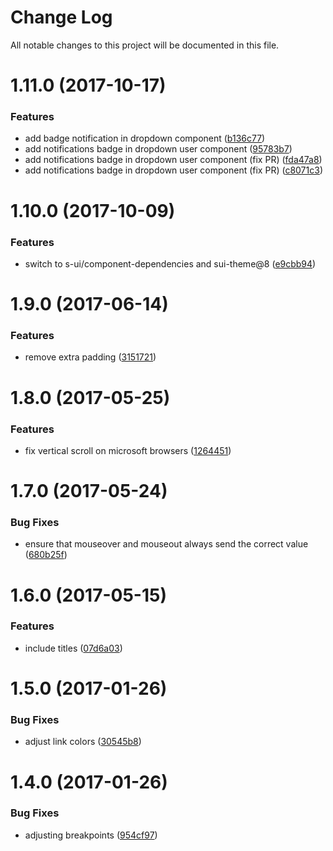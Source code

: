 # Change Log

All notable changes to this project will be documented in this file.

<a name="1.11.0"></a>
# 1.11.0 (2017-10-17)


### Features

* add badge notification in dropdown component ([b136c77](https://github.com/SUI-Components/sui-components/commit/b136c77))
* add notifications badge in dropdown user component ([95783b7](https://github.com/SUI-Components/sui-components/commit/95783b7))
* add notifications badge in dropdown user component (fix PR) ([fda47a8](https://github.com/SUI-Components/sui-components/commit/fda47a8))
* add notifications badge in dropdown user component (fix PR) ([c8071c3](https://github.com/SUI-Components/sui-components/commit/c8071c3))



<a name="1.10.0"></a>
# 1.10.0 (2017-10-09)


### Features

* switch to s-ui/component-dependencies and sui-theme@8 ([e9cbb94](https://github.com/SUI-Components/sui-components/commit/e9cbb94))



<a name="1.9.0"></a>
# 1.9.0 (2017-06-14)


### Features

* remove extra padding ([3151721](https://github.com/SUI-Components/sui-components/commit/3151721))



<a name="1.8.0"></a>
# 1.8.0 (2017-05-25)


### Features

* fix vertical scroll on microsoft browsers ([1264451](https://github.com/SUI-Components/sui-components/commit/1264451))



<a name="1.7.0"></a>
# 1.7.0 (2017-05-24)


### Bug Fixes

* ensure that mouseover and mouseout always send the correct value ([680b25f](https://github.com/SUI-Components/sui-components/commit/680b25f))



<a name="1.6.0"></a>
# 1.6.0 (2017-05-15)


### Features

* include titles ([07d6a03](https://github.com/SUI-Components/sui-components/commit/07d6a03))



<a name="1.5.0"></a>
# 1.5.0 (2017-01-26)


### Bug Fixes

* adjust link colors ([30545b8](https://github.com/SUI-Components/sui-components/commit/30545b8))



<a name="1.4.0"></a>
# 1.4.0 (2017-01-26)


### Bug Fixes

* adjusting breakpoints ([954cf97](https://github.com/SUI-Components/sui-components/commit/954cf97))



